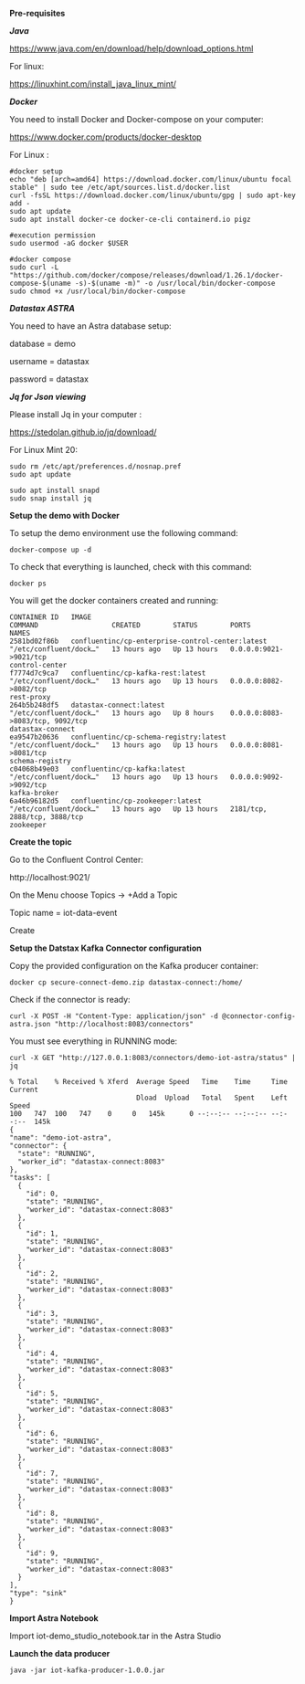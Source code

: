 **Pre-requisites**

***Java***  

https://www.java.com/en/download/help/download_options.html

For linux:

https://linuxhint.com/install_java_linux_mint/

***Docker***

You need to install Docker and Docker-compose on your computer:

https://www.docker.com/products/docker-desktop

For Linux :

```
#docker setup
echo "deb [arch=amd64] https://download.docker.com/linux/ubuntu focal stable" | sudo tee /etc/apt/sources.list.d/docker.list
curl -fsSL https://download.docker.com/linux/ubuntu/gpg | sudo apt-key add -
sudo apt update
sudo apt install docker-ce docker-ce-cli containerd.io pigz

#execution permission
sudo usermod -aG docker $USER

#docker compose
sudo curl -L "https://github.com/docker/compose/releases/download/1.26.1/docker-compose-$(uname -s)-$(uname -m)" -o /usr/local/bin/docker-compose
sudo chmod +x /usr/local/bin/docker-compose
```

***Datastax ASTRA***

You need to have an Astra database setup:

database = demo

username = datastax

password = datastax

***Jq for Json viewing***

Please install Jq in your computer :

https://stedolan.github.io/jq/download/

For Linux Mint 20:

```
sudo rm /etc/apt/preferences.d/nosnap.pref
sudo apt update

sudo apt install snapd
sudo snap install jq
```

**Setup the demo with Docker**

To setup the demo environment use the following command:

```
docker-compose up -d
```

To check that everything is launched, check with this command:

```
docker ps
```

You will get the docker containers created and running:

```
CONTAINER ID   IMAGE                                              COMMAND                  CREATED        STATUS        PORTS                                                                                                                                                                             NAMES
2581bd02f86b   confluentinc/cp-enterprise-control-center:latest   "/etc/confluent/dock…"   13 hours ago   Up 13 hours   0.0.0.0:9021->9021/tcp                                                                                                                                                            control-center
f7774d7c9ca7   confluentinc/cp-kafka-rest:latest                  "/etc/confluent/dock…"   13 hours ago   Up 13 hours   0.0.0.0:8082->8082/tcp                                                                                                                                                            rest-proxy
264b5b248df5   datastax-connect:latest                            "/etc/confluent/dock…"   13 hours ago   Up 8 hours    0.0.0.0:8083->8083/tcp, 9092/tcp                                                                                                                                                  datastax-connect
ea9547b20636   confluentinc/cp-schema-registry:latest             "/etc/confluent/dock…"   13 hours ago   Up 13 hours   0.0.0.0:8081->8081/tcp                                                                                                                                                            schema-registry
c04068b49e03   confluentinc/cp-kafka:latest                       "/etc/confluent/dock…"   13 hours ago   Up 13 hours   0.0.0.0:9092->9092/tcp                                                                                                                                                            kafka-broker
6a46b96182d5   confluentinc/cp-zookeeper:latest                   "/etc/confluent/dock…"   13 hours ago   Up 13 hours   2181/tcp, 2888/tcp, 3888/tcp                                                                                                                                                      zookeeper
```

**Create the topic**

Go to the Confluent Control Center:

http://localhost:9021/

On the Menu choose Topics -> +Add a Topic

Topic name = iot-data-event

Create

**Setup the Datstax Kafka Connector configuration**

Copy the provided configuration on the Kafka producer container:

```
docker cp secure-connect-demo.zip datastax-connect:/home/
```

Check if the connector is ready:

```
curl -X POST -H "Content-Type: application/json" -d @connector-config-astra.json "http://localhost:8083/connectors"
```

You must see everything in RUNNING mode:

```
curl -X GET "http://127.0.0.1:8083/connectors/demo-iot-astra/status" | jq
```

```
% Total    % Received % Xferd  Average Speed   Time    Time     Time  Current
                               Dload  Upload   Total   Spent    Left  Speed
100   747  100   747    0     0   145k      0 --:--:-- --:--:-- --:--:--  145k
{
"name": "demo-iot-astra",
"connector": {
  "state": "RUNNING",
  "worker_id": "datastax-connect:8083"
},
"tasks": [
  {
    "id": 0,
    "state": "RUNNING",
    "worker_id": "datastax-connect:8083"
  },
  {
    "id": 1,
    "state": "RUNNING",
    "worker_id": "datastax-connect:8083"
  },
  {
    "id": 2,
    "state": "RUNNING",
    "worker_id": "datastax-connect:8083"
  },
  {
    "id": 3,
    "state": "RUNNING",
    "worker_id": "datastax-connect:8083"
  },
  {
    "id": 4,
    "state": "RUNNING",
    "worker_id": "datastax-connect:8083"
  },
  {
    "id": 5,
    "state": "RUNNING",
    "worker_id": "datastax-connect:8083"
  },
  {
    "id": 6,
    "state": "RUNNING",
    "worker_id": "datastax-connect:8083"
  },
  {
    "id": 7,
    "state": "RUNNING",
    "worker_id": "datastax-connect:8083"
  },
  {
    "id": 8,
    "state": "RUNNING",
    "worker_id": "datastax-connect:8083"
  },
  {
    "id": 9,
    "state": "RUNNING",
    "worker_id": "datastax-connect:8083"
  }
],
"type": "sink"
}
```

**Import Astra Notebook**

Import iot-demo_studio_notebook.tar in the Astra Studio

**Launch the data producer**

```
java -jar iot-kafka-producer-1.0.0.jar
```
